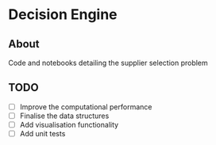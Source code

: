 # Decision Engine

## About 

Code and notebooks detailing the supplier selection problem

## TODO

- [ ] Improve the computational performance
- [ ] Finalise the data structures
- [ ] Add visualisation functionality 
- [ ] Add unit tests
